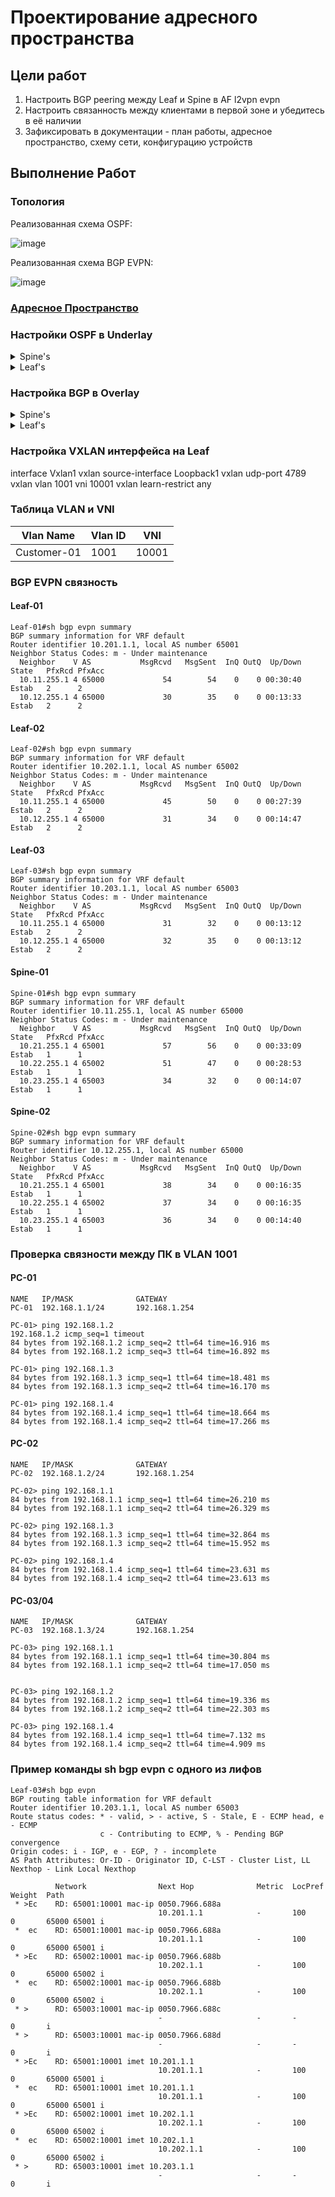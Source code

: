 # Проектирование адресного пространства

## Цели работ

1. Настроить BGP peering между Leaf и Spine в AF l2vpn evpn
2. Настроить связанность между клиентами в первой зоне и убедитесь в её наличии
3. Зафиксировать в документации - план работы, адресное пространство, схему сети, конфигурацию устройств

## Выполнение Работ

### Топология

Реализованная схема OSPF:

![image](./MyScheme_OSPF.png)

Реализованная схема BGP EVPN:

![image](./MyScheme_BGP_EVPN.png)

### [Адресное Пространство](/Lab01/README.md#%D0%B0%D0%B4%D1%80%D0%B5%D1%81%D0%BD%D0%BE%D0%B5-%D0%BF%D1%80%D0%BE%D1%81%D1%82%D1%80%D0%B0%D0%BD%D1%81%D1%82%D0%B2%D0%BE)

### Настройки OSPF в Underlay

<details>
<summary>Spine's</summary>
<br>
router ospf 1 <br>
   router-id 10.1X.255.1 <br>
   passive-interface default <br>
   no passive-interface Ethernet1 <br>
   no passive-interface Ethernet2 <br>
   no passive-interface Ethernet3 <br>
   redistribute connected route-map RM_OSPF_OUT <br>
   max-lsa 12000 <br>
<br>
interface Ethernet1 <br>
   description --- Leaf-01 --- <br>
   ip ospf neighbor bfd <br>
   ip ospf network point-to-point <br>
   ip ospf area 0.0.0.10 <br>
<br>
interface Ethernet2 <br>
   description --- Leaf-02 --- <br>
   ip ospf neighbor bfd <br>
   ip ospf network point-to-point <br>
   ip ospf area 0.0.0.10 <br>
<br>
interface Ethernet3 <br>
   description --- Leaf-03 --- <br>
   ip ospf neighbor bfd <br>
   ip ospf network point-to-point <br>
   ip ospf area 0.0.0.10 <br>
<br>
route-map RM_OSPF_OUT permit 1 <br>
   match ip address prefix-list PL_OSPF_OUT <br>
<br>
ip prefix-list PL_OSPF_OUT seq 10 permit 10.1X.255.1/32<br>
Где X номер Spine коммутатора в схеме <br>
</details>
<details>
<summary>Leaf's</summary>
<br>
router bgp 65099 <br>
   maximum-paths 4 ecmp 64 <br>
   neighbor SPINE_GROUP peer group <br>
   neighbor SPINE_GROUP remote-as 65099 <br>
   neighbor SPINE_GROUP bfd <br>
   neighbor SPINE_GROUP route-map RM_BGP_IN in <br>
   neighbor SPINE_GROUP route-map RM_BGP_OUT out <br>
   neighbor 10.1X.1.1 peer group SPINE_GROUP <br>
   neighbor 10.1X.1.1 peer group SPINE_GROUP <br>
   network 10.2Y.255.1/32 <br>
<br>
Где X номер Spine коммутатора в схеме <br>
Где Y номер Leaf коммутатора в схеме <br>
</details>

### Настройка BGP в Overlay

<details>
    <summary>Spine's</summary>
    <br>
    router bgp 65000<br>
     maximum-paths 2 ecmp 64<br>
   neighbor EVPN peer group<br>
   neighbor EVPN update-source Loopback0<br>
   neighbor EVPN ebgp-multihop 3<br>
   neighbor EVPN send-community extended<br>
   neighbor EVPN maximum-routes 12000 warning-only<br>
   neighbor 10.21.255.1 peer group EVPN<br>
   neighbor 10.21.255.1 remote-as 65001<br>
   neighbor 10.22.255.1 peer group EVPN<br>
   neighbor 10.22.255.1 remote-as 65002<br>
   neighbor 10.23.255.1 peer group EVPN<br>
   neighbor 10.23.255.1 remote-as 65003<br>
   !<br>
   address-family evpn<br>
      neighbor EVPN activate<br>
</details>

<details>
    <summary>Leaf's</summary>
    router bgp 6500Y<br>
    maximum-paths 2 ecmp 64<br>
   neighbor EVPN peer group<br>
   neighbor EVPN remote-as 65000<br>
   neighbor EVPN update-source Loopback0<br>
   neighbor EVPN ebgp-multihop 3<br>
   neighbor EVPN send-community extended<br>
   neighbor EVPN maximum-routes 12000 warning-only<br>
   neighbor 10.11.255.1 peer group EVPN<br>
   neighbor 10.12.255.1 peer group EVPN<br>
   !<br>
   vlan 1001<br>
      rd 6500Y:10001<br>
      route-target both 1001:10001<br>
      redistribute learned<br>
   !<br>
   address-family evpn<br>
      neighbor EVPN activate<br>
   !<br>
   address-family ipv4<br>
      network 10.20Y.1.1/32<br><br>
    Где Y номер Leaf в схеме<br>
</details>

### Настройка VXLAN интерфейса на Leaf

interface Vxlan1
   vxlan source-interface Loopback1
   vxlan udp-port 4789
   vxlan vlan 1001 vni 10001
   vxlan learn-restrict any

### Таблица VLAN и VNI

|Vlan Name|Vlan ID|VNI|
|---|---|---|
|Customer-01|1001|10001|

### BGP EVPN связность

#### Leaf-01

``` Leaf-01
Leaf-01#sh bgp evpn summary
BGP summary information for VRF default
Router identifier 10.201.1.1, local AS number 65001
Neighbor Status Codes: m - Under maintenance
  Neighbor    V AS           MsgRcvd   MsgSent  InQ OutQ  Up/Down State   PfxRcd PfxAcc
  10.11.255.1 4 65000             54        54    0    0 00:30:40 Estab   2      2
  10.12.255.1 4 65000             30        35    0    0 00:13:33 Estab   2      2
```

#### Leaf-02

``` Leaf-02
Leaf-02#sh bgp evpn summary
BGP summary information for VRF default
Router identifier 10.202.1.1, local AS number 65002
Neighbor Status Codes: m - Under maintenance
  Neighbor    V AS           MsgRcvd   MsgSent  InQ OutQ  Up/Down State   PfxRcd PfxAcc
  10.11.255.1 4 65000             45        50    0    0 00:27:39 Estab   2      2
  10.12.255.1 4 65000             31        34    0    0 00:14:47 Estab   2      2
```

#### Leaf-03

``` Leaf-03
Leaf-03#sh bgp evpn summary
BGP summary information for VRF default
Router identifier 10.203.1.1, local AS number 65003
Neighbor Status Codes: m - Under maintenance
  Neighbor    V AS           MsgRcvd   MsgSent  InQ OutQ  Up/Down State   PfxRcd PfxAcc
  10.11.255.1 4 65000             31        32    0    0 00:13:12 Estab   2      2
  10.12.255.1 4 65000             32        35    0    0 00:13:12 Estab   2      2
```

#### Spine-01

``` Spine-01
Spine-01#sh bgp evpn summary
BGP summary information for VRF default
Router identifier 10.11.255.1, local AS number 65000
Neighbor Status Codes: m - Under maintenance
  Neighbor    V AS           MsgRcvd   MsgSent  InQ OutQ  Up/Down State   PfxRcd PfxAcc
  10.21.255.1 4 65001             57        56    0    0 00:33:09 Estab   1      1
  10.22.255.1 4 65002             51        47    0    0 00:28:53 Estab   1      1
  10.23.255.1 4 65003             34        32    0    0 00:14:07 Estab   1      1
```

#### Spine-02

``` Spine-02
Spine-02#sh bgp evpn summary
BGP summary information for VRF default
Router identifier 10.12.255.1, local AS number 65000
Neighbor Status Codes: m - Under maintenance
  Neighbor    V AS           MsgRcvd   MsgSent  InQ OutQ  Up/Down State   PfxRcd PfxAcc
  10.21.255.1 4 65001             38        34    0    0 00:16:35 Estab   1      1
  10.22.255.1 4 65002             37        34    0    0 00:16:35 Estab   1      1
  10.23.255.1 4 65003             36        34    0    0 00:14:40 Estab   1      1
```

### Проверка связности между ПК в VLAN 1001

#### PC-01

``` PC-01
NAME   IP/MASK              GATEWAY
PC-01  192.168.1.1/24       192.168.1.254

PC-01> ping 192.168.1.2
192.168.1.2 icmp_seq=1 timeout
84 bytes from 192.168.1.2 icmp_seq=2 ttl=64 time=16.916 ms
84 bytes from 192.168.1.2 icmp_seq=3 ttl=64 time=16.892 ms

PC-01> ping 192.168.1.3
84 bytes from 192.168.1.3 icmp_seq=1 ttl=64 time=18.481 ms
84 bytes from 192.168.1.3 icmp_seq=2 ttl=64 time=16.170 ms

PC-01> ping 192.168.1.4
84 bytes from 192.168.1.4 icmp_seq=1 ttl=64 time=18.664 ms
84 bytes from 192.168.1.4 icmp_seq=2 ttl=64 time=17.266 ms
```

#### PC-02

``` PC-02
NAME   IP/MASK              GATEWAY
PC-02  192.168.1.2/24       192.168.1.254

PC-02> ping 192.168.1.1
84 bytes from 192.168.1.1 icmp_seq=1 ttl=64 time=26.210 ms
84 bytes from 192.168.1.1 icmp_seq=2 ttl=64 time=26.329 ms

PC-02> ping 192.168.1.3
84 bytes from 192.168.1.3 icmp_seq=1 ttl=64 time=32.864 ms
84 bytes from 192.168.1.3 icmp_seq=2 ttl=64 time=15.952 ms

PC-02> ping 192.168.1.4
84 bytes from 192.168.1.4 icmp_seq=1 ttl=64 time=23.631 ms
84 bytes from 192.168.1.4 icmp_seq=2 ttl=64 time=23.613 ms
```

#### PC-03/04

``` PC-03
NAME   IP/MASK              GATEWAY
PC-03  192.168.1.3/24       192.168.1.254

PC-03> ping 192.168.1.1
84 bytes from 192.168.1.1 icmp_seq=1 ttl=64 time=30.804 ms
84 bytes from 192.168.1.1 icmp_seq=2 ttl=64 time=17.050 ms


PC-03> ping 192.168.1.2
84 bytes from 192.168.1.2 icmp_seq=1 ttl=64 time=19.336 ms
84 bytes from 192.168.1.2 icmp_seq=2 ttl=64 time=22.303 ms

PC-03> ping 192.168.1.4
84 bytes from 192.168.1.4 icmp_seq=1 ttl=64 time=7.132 ms
84 bytes from 192.168.1.4 icmp_seq=2 ttl=64 time=4.909 ms
```

### Пример команды sh bgp evpn с одного из лифов

``` Leaf-03
Leaf-03#sh bgp evpn
BGP routing table information for VRF default
Router identifier 10.203.1.1, local AS number 65003
Route status codes: * - valid, > - active, S - Stale, E - ECMP head, e - ECMP
                    c - Contributing to ECMP, % - Pending BGP convergence
Origin codes: i - IGP, e - EGP, ? - incomplete
AS Path Attributes: Or-ID - Originator ID, C-LST - Cluster List, LL Nexthop - Link Local Nexthop

          Network                Next Hop              Metric  LocPref Weight  Path
 * >Ec    RD: 65001:10001 mac-ip 0050.7966.688a
                                 10.201.1.1            -       100     0       65000 65001 i
 *  ec    RD: 65001:10001 mac-ip 0050.7966.688a
                                 10.201.1.1            -       100     0       65000 65001 i
 * >Ec    RD: 65002:10001 mac-ip 0050.7966.688b
                                 10.202.1.1            -       100     0       65000 65002 i
 *  ec    RD: 65002:10001 mac-ip 0050.7966.688b
                                 10.202.1.1            -       100     0       65000 65002 i
 * >      RD: 65003:10001 mac-ip 0050.7966.688c
                                 -                     -       -       0       i
 * >      RD: 65003:10001 mac-ip 0050.7966.688d
                                 -                     -       -       0       i
 * >Ec    RD: 65001:10001 imet 10.201.1.1
                                 10.201.1.1            -       100     0       65000 65001 i
 *  ec    RD: 65001:10001 imet 10.201.1.1
                                 10.201.1.1            -       100     0       65000 65001 i
 * >Ec    RD: 65002:10001 imet 10.202.1.1
                                 10.202.1.1            -       100     0       65000 65002 i
 *  ec    RD: 65002:10001 imet 10.202.1.1
                                 10.202.1.1            -       100     0       65000 65002 i
 * >      RD: 65003:10001 imet 10.203.1.1
                                 -                     -       -       0       i
```
